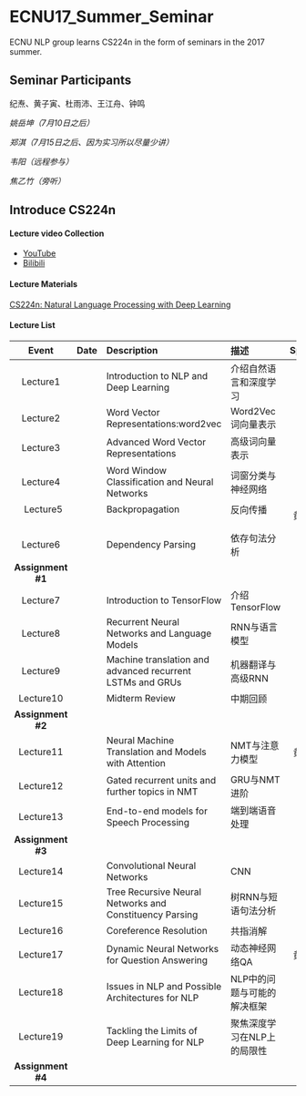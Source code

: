 # ECNU17_Summer_Seminar
ECNU NLP group learns CS224n in the form of seminars in the 2017 summer.



## Seminar Participants

纪焘、黄子寅、杜雨沛、王江舟、钟鸣

*姚岳坤（7月10日之后）*

*郑淇（7月15日之后、因为实习所以尽量少讲）*

*韦阳（远程参与）*

*焦乙竹（旁听）*



## Introduce CS224n

#### Lecture video Collection

+ [YouTube](https://www.youtube.com/playlist?list=PL3FW7Lu3i5Jsnh1rnUwq_TcylNr7EkRe6)
+ [Bilibili](http://space.bilibili.com/23852932#!/channel/detail?cid=11177)



#### Lecture Materials

[CS224n: Natural Language Processing with Deep Learning](http://web.stanford.edu/class/cs224n/syllabus.html)



#### Lecture List

|       Event       | Date | Description                              | 描述              | Speaker |
| :---------------: | :--: | :--------------------------------------- | :-------------- | :-----: |
|     Lecture1      |      | Introduction to NLP and Deep Learning    | 介绍自然语言和深度学习     |         |
|     Lecture2      |      | Word Vector Representations:word2vec     | Word2Vec词向量表示   |         |
|     Lecture3      |      | Advanced Word Vector Representations     | 高级词向量表示         |         |
|     Lecture4      |      | Word Window Classification and Neural Networks | 词窗分类与神经网络       |         |
|     Lecture5      |      | Backpropagation                          | 反向传播            |  黄子寅    |
|     Lecture6      |      | Dependency Parsing                       | 依存句法分析          |         |
| **Assignment #1** |      |                                          |                 |   纪焘    |
|     Lecture7      |      | Introduction to TensorFlow               | 介绍TensorFlow    |         |
|     Lecture8      |      | Recurrent Neural Networks and Language Models | RNN与语言模型        |         |
|     Lecture9      |      | Machine translation and advanced recurrent LSTMs and GRUs | 机器翻译与高级RNN      |         |
|     Lecture10     |      | Midterm Review                           | 中期回顾            |   不讲    |
| **Assignment #2** |      |                                          |                 |   纪焘    |
|     Lecture11     |      | Neural Machine Translation and Models with Attention | NMT与注意力模型       |  黄子寅    |
|     Lecture12     |      | Gated recurrent units and further topics in NMT | GRU与NMT进阶       |         |
|     Lecture13     |      | End-to-end models for Speech Processing  | 端到端语音处理         |         |
| **Assignment #3** |      |                                          |                 |   纪焘    |
|     Lecture14     |      | Convolutional Neural Networks            | CNN             |         |
|     Lecture15     |      | Tree Recursive Neural Networks and Constituency Parsing | 树RNN与短语句法分析     |         |
|     Lecture16     |      | Coreference Resolution                   | 共指消解            |         |
|     Lecture17     |      | Dynamic Neural Networks for Question Answering | 动态神经网络QA        |  黄子寅    |
|     Lecture18     |      | Issues in NLP and Possible Architectures for NLP | NLP中的问题与可能的解决框架 |         |
|     Lecture19     |      | Tackling the Limits of Deep Learning for NLP | 聚焦深度学习在NLP上的局限性 |         |
| **Assignment #4** |      |                                          |                 |   纪焘    |



